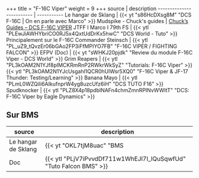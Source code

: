 +++
title = "F-16C Viper"
weight = 9
+++
source                    | description
------------------------- | -----------
Le hangar de Sklang       | {{< yt "s86HcDXsg8M" "DCS F-16C | On en parle avec Marco" >}}
Mudspike - Chuck's guides | [Chuck’s Guides – DCS F-16C VIPER](https://www.mudspike.com/chucks-guides-dcs-f-16c-viper/)
JTFF I Marco I 79th FS    | {{< ytl "PLEwJiAWHYbriCO0RJ5x4QxtUdDrKx5hwC" "DCS World - Tuto" >}} Principalement sur le F-16C
Commander Steinsch        | {{< ytl "PL_uZ9_tQvzEr06bGAo2FP3iFfMPIYO7FB" "F-16C VIPER / FIGHTING FALCON" >}}
EFPV (Doc)                | {{< yt "sWHKJ20pjdk" "Review du module F-16C Viper - DCS World" >}}
Grim Reapers              | {{< ytl "PL3kOAM2N1YJf8pIMCKRmRnP2RWkrWkSyZ" "Tutorials: F-16C Viper" >}}<br />{{< ytl "PL3kOAM2N1YJcUsgahl1QCR0hUlWsr5XQ0" "F-16C Viper & JF-17 Thunder: Testing/Learning" >}}
Banana Mayo               | {{< ytl "PLmL0WZQili6AIkufnprW4yg8uzcUfz6iH" "DCS TUTO F16" >}}
Spudknocker               | {{< ytl "PLZ8X4p18pdblNAFn4chmZmnRPINvWWItT" "DCS: F-16C Viper by Eagle Dynamics" >}}

## Sur BMS
source                    | description
------------------------- | -----------
Le hangar de Sklang       | {{< yt "OKL7tjM8uac" "BMS | F-16 | On en parle avec Mav-JP | Hors-série" >}}
Doc                       | {{< ytl "PLjV7iPvvdDf711w1WhEJl7I_lQuSqwfUd" "Tuto Falcon BMS" >}}
